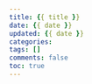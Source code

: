 ```yaml
---
title: {{ title }}
date: {{ date }}
updated: {{ date }}
categories: 
tags: []
comments: false
toc: true
---
```



<!--more-->